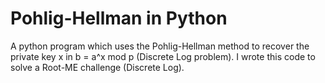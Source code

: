 # Pohlig-Hellman in Python
A python program which uses the Pohlig-Hellman method to recover the private key x in b = a^x mod p (Discrete Log problem). 
I wrote this code to solve a Root-ME challenge (Discrete Log).

